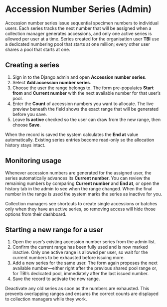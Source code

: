 # Accession Number Series (Admin)

Accession number series issue sequential specimen numbers to individual users. Each series tracks the next number that will be assigned when a collection manager generates accessions, and only one active series is allowed per user at a time. Series created for the organisation user **TBI** use a dedicated numbering pool that starts at one million; every other user shares a pool that starts at one.

## Creating a series

1. Sign in to the Django admin and open **Accession number series**.
2. Select **Add accession number series**.
3. Choose the user the range belongs to. The form pre-populates **Start from** and **Current number** with the next available number for that user’s pool.
4. Enter the **Count** of accession numbers you want to allocate. The live preview beneath the field shows the exact range that will be generated before you save.
5. Leave **Is active** checked so the user can draw from the new range, then choose **Save**.

When the record is saved the system calculates the **End at** value automatically. Existing series entries become read-only so the allocation history stays intact.

## Monitoring usage

Whenever accession numbers are generated for the assigned user, the series automatically advances its **Current number**. You can review the remaining numbers by comparing **Current number** and **End at**, or open the history tab in the admin to see when the range changed. When the final number in the range is used the system marks the series as inactive for you.

Collection managers see shortcuts to create single accessions or batches only when they have an active series, so removing access will hide those options from their dashboard.

## Starting a new range for a user

1. Open the user’s existing accession number series from the admin list.
2. Confirm the current range has been fully used and is now marked inactive. Only one active range is allowed per user, so wait for the current numbers to be exhausted before issuing more.
3. Add a new series for the same user. The form again proposes the next available number—either right after the previous shared pool range or, for TBI’s dedicated pool, immediately after the last issued number.
4. Save the record to activate the new range.

Deactivate any old series as soon as the numbers are exhausted. This prevents overlapping ranges and ensures the correct counts are displayed to collection managers while they work.
